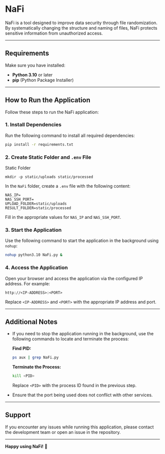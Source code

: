 # NaFi

NaFi is a tool designed to improve data security through file randomization. By systematically changing the structure and naming of files, NaFi protects sensitive information from unauthorized access.

---

## Requirements

Make sure you have installed:

- **Python 3.10** or later
- **pip** (Python Package Installer)

---

## How to Run the Application

Follow these steps to run the NaFi application:

### 1. Install Dependencies

Run the following command to install all required dependencies:

```bash
pip install -r requirements.txt
```

### 2. Create Static Folder and `.env` File

Static Folder

```
mkdir -p static/uploads static/processed
```
In the `NaFi` folder, create a `.env` file with the following content:

```
NAS_IP=
NAS_SSH_PORT=
UPLOAD_FOLDER=static/uploads
RESULT_FOLDER=static/processed
```

Fill in the appropriate values for `NAS_IP` and `NAS_SSH_PORT`.

### 3. Start the Application

Use the following command to start the application in the background using `nohup`:

```bash
nohup python3.10 NaFi.py &
```

### 4. Access the Application

Open your browser and access the application via the configured IP address. For example:

```
http://<IP-ADDRESS>:<PORT>
```

Replace `<IP-ADDRESS>` and `<PORT>` with the appropriate IP address and port.

---

## Additional Notes

- If you need to stop the application running in the background, use the following commands to locate and terminate the process:
  
  **Find PID:**
  ```bash
  ps aux | grep NaFi.py
  ```
  
  **Terminate the Process:**
  ```bash
  kill <PID>
  ```
  Replace `<PID>` with the process ID found in the previous step.

- Ensure that the port being used does not conflict with other services.

---

## Support

If you encounter any issues while running this application, please contact the development team or open an issue in the repository.

---

**Happy using NaFi!** 🚀
